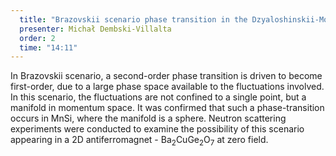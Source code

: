 ```yaml
---
  title: "Brazovskii scenario phase transition in the Dzyaloshinskii-Moriya antiferromagnet Ba<sub>2</sub>CuGe<sub>2</sub>O<sub>7</sub>"
  presenter: Michał Dembski-Villalta
  order: 2
  time: "14:11"
---
```

In Brazovskii scenario, a second-order phase transition is driven to become first-order, due to a large phase space available to the fluctuations involved. In this scenario, the fluctuations are not confined to a single point, but a manifold in momentum space. It was confirmed that such a phase-transition occurs in MnSi, where the manifold is a sphere. Neutron scattering experiments were conducted to examine the possibility of this scenario appearing in a 2D antiferromagnet - Ba<sub>2</sub>CuGe<sub>2</sub>O<sub>7</sub> at zero field.